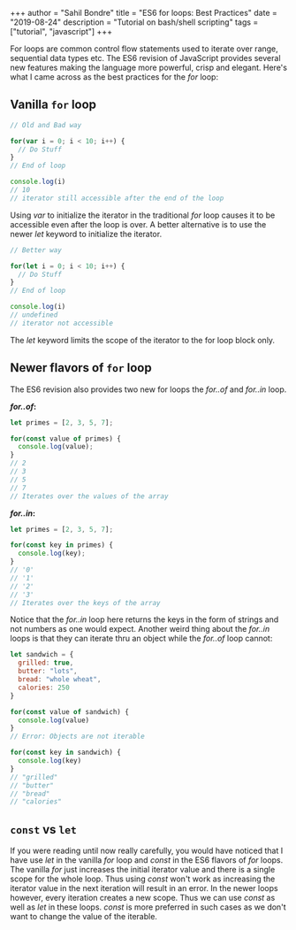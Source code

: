 +++
author = "Sahil Bondre"
title = "ES6 for loops: Best Practices"
date = "2019-08-24"
description = "Tutorial on bash/shell scripting"
tags = ["tutorial", "javascript"]
+++

For loops are common control flow statements used to iterate over range, sequential data types etc. The ES6 revision of JavaScript provides several new features making the language more powerful, crisp and elegant. Here's what I came across as the best practices for the _for_ loop:

## Vanilla `for` loop

```javascript
// Old and Bad way

for(var i = 0; i < 10; i++) {
  // Do Stuff
}
// End of loop

console.log(i)
// 10
// iterator still accessible after the end of the loop
```

Using _var_ to initialize the iterator in the traditional _for_ loop causes it to be accessible even after the loop is over. A better alternative is to use the newer _let_ keyword to initialize the iterator.

```javascript
// Better way

for(let i = 0; i < 10; i++) {
  // Do Stuff
}
// End of loop

console.log(i)
// undefined
// iterator not accessible
```

The _let_ keyword limits the scope of the iterator to the for loop block only.

## Newer flavors of `for` loop

The ES6 revision also provides two new for loops the _for..of_ and _for..in_ loop.

**_for..of_:**

```javascript
let primes = [2, 3, 5, 7];

for(const value of primes) {
  console.log(value);
}
// 2
// 3
// 5
// 7
// Iterates over the values of the array
```

**_for..in_:**

```javascript
let primes = [2, 3, 5, 7];

for(const key in primes) {
  console.log(key);
}
// '0'
// '1'
// '2'
// '3'
// Iterates over the keys of the array
```

Notice that the _for..in_ loop here returns the keys in the form of strings and not numbers as one would expect. Another weird thing about the _for..in_ loops is that they can iterate thru an object while the _for..of_ loop cannot:

```javascript
let sandwich = {
  grilled: true,
  butter: "lots",
  bread: "whole wheat",
  calories: 250
}

for(const value of sandwich) {
  console.log(value)
}
// Error: Objects are not iterable

for(const key in sandwich) {
  console.log(key)
}
// "grilled"
// "butter"
// "bread"
// "calories"
```

## `const` vs `let`

If you were reading until now really carefully, you would have noticed that I have use _let_ in the vanilla _for_ loop and _const_ in the ES6 flavors of _for_ loops. The vanilla _for_ just increases the initial iterator value and there is a single scope for the whole loop. Thus using _const_ won't work as increasing the iterator value in the next iteration will result in an error. In the newer loops however, every iteration creates a new scope. Thus we can use _const_ as well as _let_ in these loops. _const_ is more preferred in such cases as we don't want to change the value of the iterable.
